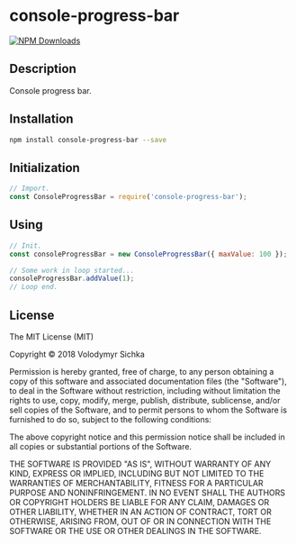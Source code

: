 # console-progress-bar

[![NPM Downloads][downloads-image]][downloads-url]

## Description

Console progress bar.

## Installation

```sh
npm install console-progress-bar --save
```

## Initialization

```js
// Import.
const ConsoleProgressBar = require('console-progress-bar');
```

## Using

```js
// Init.
const consoleProgressBar = new ConsoleProgressBar({ maxValue: 100 });

// Some work in loop started...
consoleProgressBar.addValue(1);
// Loop end.
```

## License

The MIT License (MIT)

Copyright © 2018 Volodymyr Sichka

Permission is hereby granted, free of charge, to any person obtaining a copy of this software and associated documentation files (the "Software"), to deal in the Software without restriction, including without limitation the rights to use, copy, modify, merge, publish, distribute, sublicense, and/or sell copies of the Software, and to permit persons to whom the Software is furnished to do so, subject to the following conditions:

The above copyright notice and this permission notice shall be included in all copies or substantial portions of the Software.

THE SOFTWARE IS PROVIDED "AS IS", WITHOUT WARRANTY OF ANY KIND, EXPRESS OR IMPLIED, INCLUDING BUT NOT LIMITED TO THE WARRANTIES OF MERCHANTABILITY, FITNESS FOR A PARTICULAR PURPOSE AND NONINFRINGEMENT. IN NO EVENT SHALL THE AUTHORS OR COPYRIGHT HOLDERS BE LIABLE FOR ANY CLAIM, DAMAGES OR OTHER LIABILITY, WHETHER IN AN ACTION OF CONTRACT, TORT OR OTHERWISE, ARISING FROM, OUT OF OR IN CONNECTION WITH THE SOFTWARE OR THE USE OR OTHER DEALINGS IN THE SOFTWARE.

[downloads-image]: https://img.shields.io/npm/dm/console-progress-bar.svg
[downloads-url]: https://npmjs.org/package/console-progress-bar
